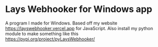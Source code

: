 # Lays Webhooker for Windows app
A program I made for Windows. Based off my website https://layswebhooker.vercel.app for JavaScript.
Also install my python module to make something like this https://pypi.org/project/pyLaysWebhooker/
